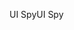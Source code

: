 <span data-ttu-id="66434-101">UI Spy</span><span class="sxs-lookup"><span data-stu-id="66434-101">UI Spy</span></span>